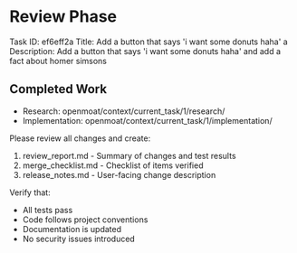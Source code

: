 # Review Phase

Task ID: ef6eff2a
Title: Add a button that says 'i want some donuts haha' a
Description: Add a button that says 'i want some donuts haha' and add a fact about homer simsons

## Completed Work
- Research: openmoat/context/current_task/1/research/
- Implementation: openmoat/context/current_task/1/implementation/

Please review all changes and create:
1. review_report.md - Summary of changes and test results
2. merge_checklist.md - Checklist of items verified
3. release_notes.md - User-facing change description

Verify that:
- All tests pass
- Code follows project conventions
- Documentation is updated
- No security issues introduced
